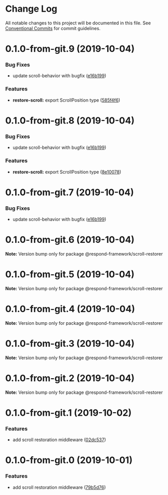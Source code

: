 # Change Log

All notable changes to this project will be documented in this file.
See [Conventional Commits](https://conventionalcommits.org) for commit guidelines.

# 0.1.0-from-git.9 (2019-10-04)


### Bug Fixes

* update scroll-behavior with bugfix ([e16b199](https://github.com/respond-framework/rudy/tree/master/packages/scroll-restorer/commit/e16b199))


### Features

* **restore-scroll:** export ScrollPosition type ([585f4f6](https://github.com/respond-framework/rudy/tree/master/packages/scroll-restorer/commit/585f4f6))





# 0.1.0-from-git.8 (2019-10-04)


### Bug Fixes

* update scroll-behavior with bugfix ([e16b199](https://github.com/respond-framework/rudy/tree/master/packages/scroll-restorer/commit/e16b199))


### Features

* **restore-scroll:** export ScrollPosition type ([8e10078](https://github.com/respond-framework/rudy/tree/master/packages/scroll-restorer/commit/8e10078))





# 0.1.0-from-git.7 (2019-10-04)


### Bug Fixes

* update scroll-behavior with bugfix ([e16b199](https://github.com/respond-framework/rudy/tree/master/packages/scroll-restorer/commit/e16b199))





# 0.1.0-from-git.6 (2019-10-04)

**Note:** Version bump only for package @respond-framework/scroll-restorer





# 0.1.0-from-git.5 (2019-10-04)

**Note:** Version bump only for package @respond-framework/scroll-restorer





# 0.1.0-from-git.4 (2019-10-04)

**Note:** Version bump only for package @respond-framework/scroll-restorer





# 0.1.0-from-git.3 (2019-10-04)

**Note:** Version bump only for package @respond-framework/scroll-restorer





# 0.1.0-from-git.2 (2019-10-04)

**Note:** Version bump only for package @respond-framework/scroll-restorer





# 0.1.0-from-git.1 (2019-10-02)


### Features

* add scroll restoration middleware ([02dc537](https://github.com/respond-framework/rudy/tree/master/packages/middleware-restore-scroll/commit/02dc537))





# 0.1.0-from-git.0 (2019-10-01)


### Features

* add scroll restoration middleware ([79b5d76](https://github.com/respond-framework/rudy/tree/master/packages/middleware-restore-scroll/commit/79b5d76))
